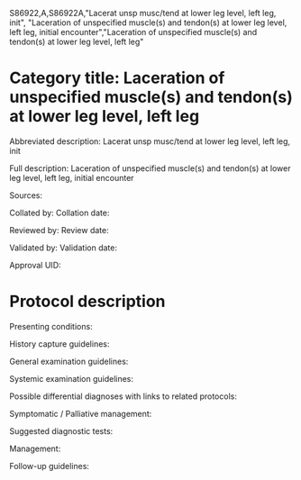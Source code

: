 S86922,A,S86922A,"Lacerat unsp musc/tend at lower leg level, left leg, init", "Laceration of unspecified muscle(s) and tendon(s) at lower leg level, left leg, initial encounter","Laceration of unspecified muscle(s) and tendon(s) at lower leg level, left leg"
# Category title: Laceration of unspecified muscle(s) and tendon(s) at lower leg level, left leg

Abbreviated description: Lacerat unsp musc/tend at lower leg level, left leg, init

Full description: Laceration of unspecified muscle(s) and tendon(s) at lower leg level, left leg, initial encounter

Sources:

Collated by:
Collation date:

Reviewed by:
Review date:

Validated by:
Validation date:

Approval UID:

# Protocol description

Presenting conditions:

History capture guidelines:

General examination guidelines:

Systemic examination guidelines:

Possible differential diagnoses with links to related protocols:

Symptomatic / Palliative management:

Suggested diagnostic tests:

Management:

Follow-up guidelines:
